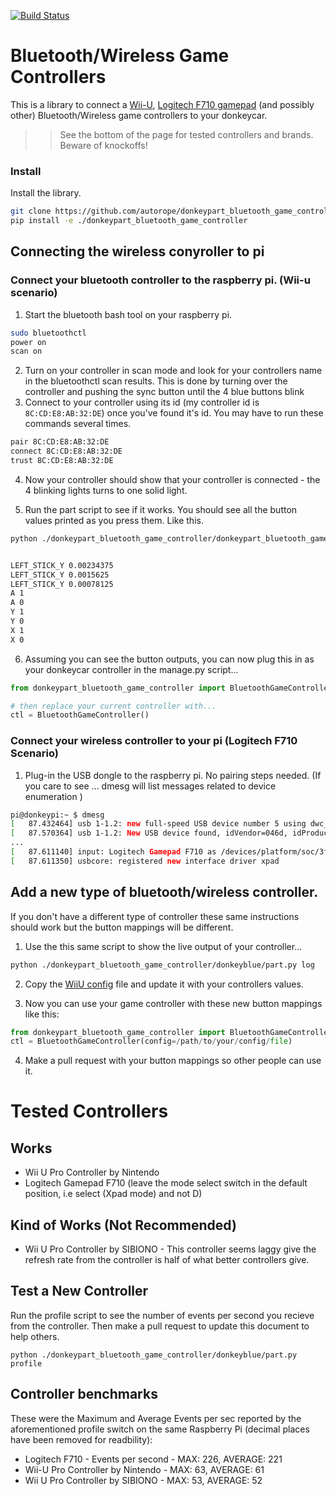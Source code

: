[![Build Status](https://travis-ci.org/autorope/donkeypart_bluetooth_game_controller.svg?branch=master)](https://travis-ci.org/autorope/donkeypart_bluetooth_game_controller)

# Bluetooth/Wireless Game Controllers
This is a library to connect a [Wii-U](https://www.amazon.com/gp/product/B01GJBUNTG/ref=as_li_ss_tl?ie=UTF8&psc=1&linkCode=ll1&tag=donkeycar-20&linkId=a7fc2ff3e6489b9e6dd267a7f8b2ff19&language=en_US), 
[Logitech F710 gamepad](https://www.amazon.com/dp/B0041RR0TW/ref=cm_sw_em_r_mt_dp_U_0b.MCbMYK2VQ5)
 (and possibly other) Bluetooth/Wireless game controllers to your donkeycar.
 
 >> See the bottom of the page for tested controllers and brands. Beware of knockoffs!



### Install
Install the library.
```bash
git clone https://github.com/autorope/donkeypart_bluetooth_game_controller.git
pip install -e ./donkeypart_bluetooth_game_controller
```

## Connecting the wireless conyroller to pi
### Connect your bluetooth controller to the raspberry pi. (Wii-u scenario)
1. Start the bluetooth bash tool on your raspberry pi.
```bash
sudo bluetoothctl
power on
scan on
```

2. Turn on your controller in scan mode and look for your controllers name in the bluetoothctl scan results.  This is done by turning over the controller and pushing the sync button until the 4 blue buttons blink
3. Connect to your controller using its id (my controller id is `8C:CD:E8:AB:32:DE`) once you've found it's id. You may have to run these commands several times.
```bash
pair 8C:CD:E8:AB:32:DE
connect 8C:CD:E8:AB:32:DE
trust 8C:CD:E8:AB:32:DE
```
4. Now your controller should show that your controller is connected - the 4 blinking lights turns to one solid light.

5. Run the part script to see if it works. You should see all the button values printed as you press them. Like this.
```bash
python ./donkeypart_bluetooth_game_controller/donkeypart_bluetooth_game_controller/part.py


LEFT_STICK_Y 0.00234375
LEFT_STICK_Y 0.0015625
LEFT_STICK_Y 0.00078125
A 1
A 0
Y 1
Y 0
X 1
X 0
```


6. Assuming you can see the button outputs, you can now plug this in as your donkeycar controller in
the manage.py script...
```python
from donkeypart_bluetooth_game_controller import BluetoothGameController

# then replace your current controller with...
ctl = BluetoothGameController()

```
### Connect your wireless controller to your pi (Logitech F710 Scenario)
1. Plug-in the USB dongle to the raspberry pi. No pairing steps needed. (If you care to see ... dmesg will list messages related to device enumeration )
```bash
pi@donkeypi:~ $ dmesg
[   87.432464] usb 1-1.2: new full-speed USB device number 5 using dwc_otg
[   87.570364] usb 1-1.2: New USB device found, idVendor=046d, idProduct=c21f
...
[   87.611140] input: Logitech Gamepad F710 as /devices/platform/soc/3f980000.usb/usb1/1-1/1-1.2/1-1.2:1.0/input/input0
[   87.611350] usbcore: registered new interface driver xpad

```
## Add a new type of bluetooth/wireless controller.
If you don't have a different type of controller these same instructions should work but the button mappings will be different.

1. Use the this same script to show the live output of your controller...
```bash
python ./donkeypart_bluetooth_game_controller/donkeyblue/part.py log
```

2. Copy the [WiiU config](https://github.com/autorope/donkeypart_bluetooth_game_controller/blob/master/donkeyblue/part.py#L86) file and update it with your controllers values.

3. Now you can use your game controller with these new button mappings like this:
```python
from donkeypart_bluetooth_game_controller import BluetoothGameController
ctl = BluetoothGameController(config=/path/to/your/config/file)
```
4. Make a pull request with your button mappings so other people can use it.


# Tested Controllers

## Works
* Wii U Pro Controller by Nintendo
* Logitech Gamepad F710 (leave the mode select switch in the default position, i.e select (Xpad mode) and not D)


## Kind of Works (Not Recommended)
* Wii U Pro Controller by SIBIONO  - This controller seems laggy give the refresh rate from the controller is half of what better controllers give. 



## Test a New Controller
Run the profile script to see the number of events per second you recieve from the controller. Then make a pull request 
to update this document to help others.
```
python ./donkeypart_bluetooth_game_controller/donkeyblue/part.py profile
```

## Controller benchmarks
These were the Maximum and Average Events per sec reported by the aforementioned profile switch on the same Raspberry Pi (decimal places have been removed for readbility):
* Logitech F710 - Events per second -  MAX: 226, AVERAGE: 221
* Wii-U Pro Controller by Nintendo  -   MAX: 63, AVERAGE: 61
* Wii U Pro Controller by SIBIONO   -    MAX: 53, AVERAGE: 52
